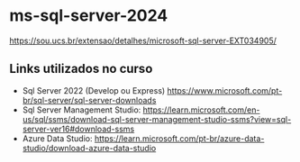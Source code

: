 # ms-sql-server-2024

https://sou.ucs.br/extensao/detalhes/microsoft-sql-server-EXT034905/

## Links utilizados no curso
* Sql Server 2022 (Develop ou Express) https://www.microsoft.com/pt-br/sql-server/sql-server-downloads
* Sql Server Management Studio: https://learn.microsoft.com/en-us/sql/ssms/download-sql-server-management-studio-ssms?view=sql-server-ver16#download-ssms
* Azure Data Studio: https://learn.microsoft.com/pt-br/azure-data-studio/download-azure-data-studio

